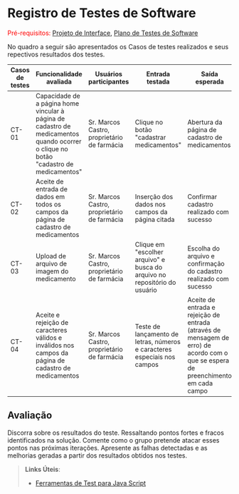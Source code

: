 # Registro de Testes de Software

<span style="color:red">Pré-requisitos: <a href="3-Projeto de Interface.md"> Projeto de Interface</a></span>, <a href="8-Plano de Testes de Software.md"> Plano de Testes de Software</a>

<!--
Relatório com as evidências dos testes de software realizados no sistema pela equipe, baseado em um plano de testes pré-definido.
.-->

No quadro a seguir são apresentados os Casos de testes realizados e seus repectivos resultados dos testes.

| Casos de testes | Funcionalidade avaliada | Usuários participantes | Entrada testada | Saída esperada | Saída real do sistema | Registro de execução
|------|----------------------|----------------------|---------------------------|---------------------------|--------------------------|--------------------------|
| CT-01 | Capacidade de a página home vincular à página de cadastro de medicamentos quando ocorrer o clique no botão "cadastro de medicamentos" | Sr. Marcos Castro, proprietário de farmácia | Clique no botão "cadastrar medicamentos" | Abertura da página de cadastro de medicamentos | A página de cadastro de medicamentos foi aberta corretamente | ![CT-01](img/abrirCadastroMed.png) |
| CT-02 | Aceite de entrada de dados em todos os campos da página de cadastro de medicamentos | Sr. Marcos Castro, proprietário de farmácia | Inserção dos dados nos campos da página citada | Confirmar cadastro realizado com sucesso |   |   |
| CT-03 | Upload de arquivo de imagem do medicamento | Sr. Marcos Castro, proprietário de farmácia | Clique em "escolher arquivo" e busca do arquivo no repositório do usuário | Escolha do arquivo e confirmação do cadastro realizado com sucesso |   |   |
| CT-04 | Aceite e rejeição de caracteres válidos e inválidos nos campos da página de cadastro de medicamentos | Sr. Marcos Castro, proprietário de farmácia | Teste de lançamento de letras, números e caracteres especiais nos campos |	Aceite de entrada e rejeição de entrada (através de mensagem de erro) de acordo com o que se espera de preenchimento em cada campo |   |   |

## Avaliação

Discorra sobre os resultados do teste. Ressaltando pontos fortes e fracos identificados na solução. Comente como o grupo pretende atacar esses pontos nas próximas iterações. Apresente as falhas detectadas e as melhorias geradas a partir dos resultados obtidos nos testes.

> **Links Úteis**:
> - [Ferramentas de Test para Java Script](https://geekflare.com/javascript-unit-testing/)

